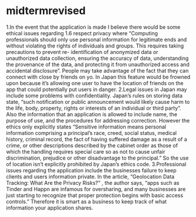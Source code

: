 # midtermrevised


1.In the event that the application is made I believe there would be some ethical issues regarding 1.6 respect privacy where “Computing professionals should only use personal information for legitimate ends and without violating the rights of individuals and groups. This requires taking precautions to prevent re- identification of anonymized data or unauthorized data collection, ensuring the accuracy of data, understanding the provenance of the data, and protecting it from unauthorized access and accidental disclosure”. People may take advantage of the fact that they can connect with close by friends on yo. In Japan this feature would be frowned upon because it’s allowing one user to have the location of friends on the app that could potentially put users in danger.
2.Legal issues in Japan may include some problems with confidentiality. Japan’s rules on storing data state, “such notification or public announcement would likely cause harm to the life, body, property, rights or interests of an individual or third party”. Also the information that an application is allowed to include name, the purpose of use, and the procedures for addressing correction. However the ethics only explicitly states “Sensitive information means personal information comprising a principal’s race, creed, social status, medical history, criminal record, the fact of having suffered damage as a result of a crime, or other descriptions described by the cabinet order as those of which the handling requires special care so as not to cause unfair discrimination, prejudice or other disadvantage to the principal.” So the use of location isn’t explicitly prohibited by Japan’s ethics code.
3.Professional issues regarding the application include the businesses failure to keep clients and users information private. In the article, “Geolocation Data Tracking: What Are the Privacy Risks?” , the author says, “apps such as Tinder and Happn are infamous for oversharing, and many businesses are just starting to recognize that proper protection begins with basic access controls.” Therefore it is smart as a business to keep track of what information your application shares.


